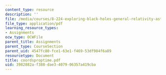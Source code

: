 ```yaml
---
content_type: resource
description: ''
file: /media/courses/8-224-exploring-black-holes-general-relativity-astrophysics-spring-2003/3982882af388dae3407906357a419cba_coordsproptime.pdf
file_type: application/pdf
learning_resource_types:
- Assignments
ocw_type: OCWFile
parent_title: Assignments
parent_type: CourseSection
parent_uid: 4547fc80-fce1-63e1-f469-53df984f6a89
resourcetype: Document
title: coordsproptime.pdf
uid: 3982882a-f388-dae3-4079-06357a419cba
---
```

